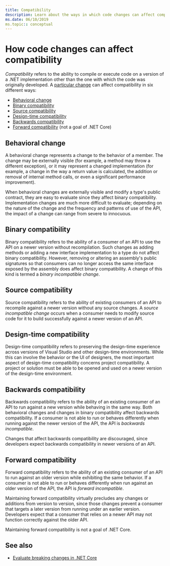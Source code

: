 ```yaml
---
title: Compatibility
description: Learn about the ways in which code changes can affect compatibility in .NET.
ms.date: 06/10/2019
ms.topic:: conceptual
---
```

# How code changes can affect compatibility

*Compatibility* refers to the ability to compile or execute code on a version of a .NET implementation other than the one with which the code was originally developed. A [particular change](index.md) can affect compatibility in six different ways:

- [Behavioral change](#behavioral-change)
- [Binary compatibility](#binary-compatibility)
- [Source compatibility](#source-compatibility)
- [Design-time compatibility](#design-time-compatibility)
- [Backwards compatibility](#backwards-compatibility)
- [Forward compatibility](#forward-compatibility) (not a goal of .NET Core)

## Behavioral change

A behavioral change represents a change to the behavior of a member. The change may be externally visible (for example, a method may throw a different exception), or it may represent a changed implementation (for example, a change in the way a return value is calculated, the addition or removal of internal method calls, or even a significant performance improvement).

When behavioral changes are externally visible and modify a type's public contract, they are easy to evaluate since they affect binary compatibility. Implementation changes are much more difficult to evaluate; depending on the nature of the change and the frequency and patterns of use of the API, the impact of a change can range from severe to innocuous.

## Binary compatibility

Binary compatibility refers to the ability of a consumer of an API to use the API on a newer version without recompilation. Such changes as adding methods or adding a new interface implementation to a type do not affect binary compatibility. However, removing or altering an assembly's public signatures so that consumers can no longer access the same interface exposed by the assembly does affect binary compatibility. A change of this kind is termed a *binary incompatible change*.

## Source compatibility

Source compatibility refers to the ability of existing consumers of an API to recompile against a newer version without any source changes. A *source incompatible change* occurs when a consumer needs to modify source code for it to build successfully against a newer version of an API.

## Design-time compatibility

Design-time compatibility refers to preserving the design-time experience across versions of Visual Studio and other design-time environments. While this can involve the behavior or the UI of designers, the most important aspect of design-time compatibility concerns project compatibility. A project or solution must be able to be opened and used on a newer version of the design-time environment.

## Backwards compatibility

Backwards compatibility refers to the ability of an existing consumer of an API to run against a new version while behaving in the same way. Both behavioral changes and changes in binary compatibility affect backwards compatibility. If a consumer is not able to run or behaves differently when running against the newer version of the API, the API is *backwards incompatible*.

Changes that affect backwards compatibility are discouraged, since developers expect backwards compatibility in newer versions of an API.

## Forward compatibility

Forward compatibility refers to the ability of an existing consumer of an API to run against an older version while exhibiting the same behavior. If a consumer is not able to run or behaves differently when run against an older version of the API, the API is *forward incompatible*.

Maintaining forward compatibility virtually precludes any changes or additions from version to version, since those changes prevent a consumer that targets a later version from running under an earlier version. Developers expect that a consumer that relies on a newer API may not function correctly against the older API.

Maintaining forward compatibility is not a goal of .NET Core.

## See also

- [Evaluate breaking changes in .NET Core](index.md)
